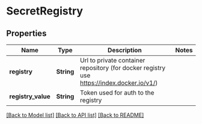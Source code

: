 # SecretRegistry

## Properties

Name | Type | Description | Notes
------------ | ------------- | ------------- | -------------
**registry** | **String** | Url to private container repository (for docker registry use https://index.docker.io/v1/) | 
**registry_value** | **String** | Token used for auth to the registry | 

[[Back to Model list]](../README.md#documentation-for-models) [[Back to API list]](../README.md#documentation-for-api-endpoints) [[Back to README]](../README.md)


